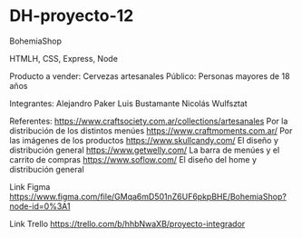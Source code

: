 # DH-proyecto-12

BohemiaShop

HTMLH, CSS, Express, Node

Producto a vender: Cervezas artesanales
Público: Personas mayores de 18 años

Integrantes:
Alejandro Paker
Luis Bustamante
Nicolás Wulfsztat

Referentes:
https://www.craftsociety.com.ar/collections/artesanales
Por la distribución de los distintos menúes
https://www.craftmoments.com.ar/
Por las imágenes de los productos
https://www.skullcandy.com/
El diseño y distribución general
https://www.getwelly.com/
La barra de menúes y el carrito de compras
https://www.soflow.com/
El diseño del home y distribución general

Link Figma
https://www.figma.com/file/GMqa6mD501nZ6UF6pkpBHE/BohemiaShop?node-id=0%3A1

Link Trello
https://trello.com/b/hhbNwaXB/proyecto-integrador